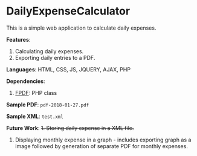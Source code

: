 # DailyExpenseCalculator
This is a simple web application to calculate daily expenses.

**Features**:
1. Calculating daily expenses.
2. Exporting daily entries to a PDF.

**Languages**: HTML, CSS, JS, JQUERY, AJAX, PHP

**Dependencies**:
1. [FPDF](http://www.fpdf.org/): PHP class

**Sample PDF**: `pdf-2018-01-27.pdf`

**Sample XML**: `test.xml`

**Future Work**:
~~1. Storing daily expense in a XML file.~~
1. Displaying monthly expense in a graph - includes exporting graph as a image followed by generation of separate PDF for monthly expenses.
